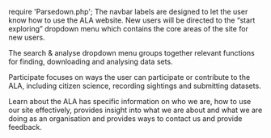 require 'Parsedown.php';
The navbar labels are designed to let the user know how to use the ALA website. New users will be directed to the “start exploring” dropdown menu which contains the core areas of the site for new users.

The search & analyse dropdown menu groups together relevant functions for finding, downloading and analysing data sets.

Participate focuses on ways the user can participate or contribute to the ALA, including citizen science, recording sightings and submitting datasets.

Learn about the ALA has specific information on who we are, how to use our site effectively, provides insight into what we are about and what we are doing as an organisation and provides ways to contact us and provide feedback.